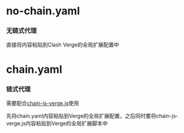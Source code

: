 # no-chain.yaml
### 无链式代理
直接将内容粘贴到Clash Verge的全局扩展配置中

# chain.yaml
### 链式代理
需要配合[chain-js-verge.js](https://raw.githubusercontent.com/SyberRabbit/About-Clash/refs/heads/clash-verge-yaml-config/chain-js-verge.js)使用

先将chain.yaml内容粘贴到Verge的全局扩展配置，之后同时要将chain-js-verge.js内容粘贴到Verge的全局扩展脚本中
